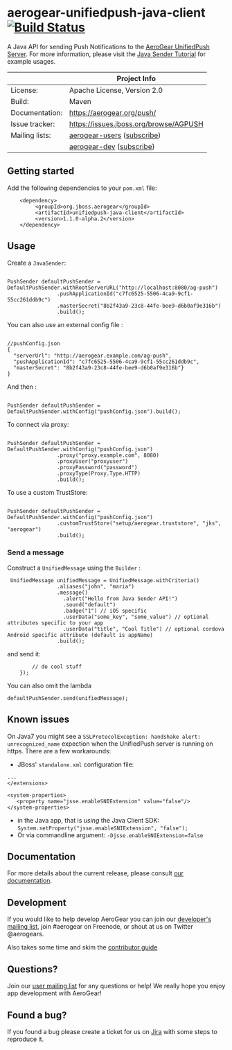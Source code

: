 # aerogear-unifiedpush-java-client [![Build Status](https://travis-ci.org/aerogear/aerogear-unifiedpush-java-client.png)](https://travis-ci.org/aerogear/aerogear-unifiedpush-java-client)

A Java API for sending Push Notifications to the [AeroGear UnifiedPush Server](https://github.com/aerogear/aerogear-unifiedpush-server). For more information, please visit the [Java Sender Tutorial](http://aerogear.org/docs/unifiedpush/GetStartedwithJavaSender/) for example usages.

|                 | Project Info  |
| --------------- | ------------- |
| License:        | Apache License, Version 2.0  |
| Build:          | Maven  |
| Documentation:  | https://aerogear.org/push/  |
| Issue tracker:  | https://issues.jboss.org/browse/AGPUSH  |
| Mailing lists:  | [aerogear-users](http://aerogear-users.1116366.n5.nabble.com/) ([subscribe](https://lists.jboss.org/mailman/listinfo/aerogear-users))  |
|                 | [aerogear-dev](http://aerogear-dev.1069024.n5.nabble.com/) ([subscribe](https://lists.jboss.org/mailman/listinfo/aerogear-dev))  |

## Getting started

Add the following dependencies to your ```pom.xml``` file:

        <dependency>
             <groupId>org.jboss.aerogear</groupId>
             <artifactId>unifiedpush-java-client</artifactId>
             <version>1.1.0-alpha.2</version>
        </dependency>

## Usage

Create a ```JavaSender```:

```

PushSender defaultPushSender = DefaultPushSender.withRootServerURL("http://localhost:8080/ag-push")
                .pushApplicationId("c7fc6525-5506-4ca9-9cf1-55cc261ddb9c")
                .masterSecret("8b2f43a9-23c8-44fe-bee9-d6b0af9e316b")
                .build();
```

You can also use an external config file :

```

//pushConfig.json
{
  "serverUrl": "http://aerogear.example.com/ag-push",
  "pushApplicationId": "c7fc6525-5506-4ca9-9cf1-55cc261ddb9c",
  "masterSecret": "8b2f43a9-23c8-44fe-bee9-d6b0af9e316b"}
}

```

And then :

```

PushSender defaultPushSender = DefaultPushSender.withConfig("pushConfig.json").build();

```


To connect via proxy:

```

PushSender defaultPushSender = DefaultPushSender.withConfig("pushConfig.json")
                .proxy("proxy.example.com", 8080)
                .proxyUser("proxyuser")
                .proxyPassword("password")
                .proxyType(Proxy.Type.HTTP)
                .build();

```

To use a custom TrustStore:

```

PushSender defaultPushSender = DefaultPushSender.withConfig("pushConfig.json")
                .customTrustStore("setup/aerogear.truststore", "jks", "aerogear")
                .build();

```

### Send a message

Construct a ``` UnifiedMessage ``` using the ``` Builder ``` :

```
 UnifiedMessage unifiedMessage = UnifiedMessage.withCriteria()
                .aliases("john", "maria")
                .message()
                  .alert("Hello from Java Sender API!")
                  .sound("default")
                  .badge("1") // iOS specific
                  .userData("some_key", "some_value") // optional attributes specific to your app
                  .userData("title", "Cool Title") // optional cordova Android specific attribute (default is appName)
                .build();
```

and send it:


``` defaultPushSender.send(unifiedMessage, () -> {
        // do cool stuff
    });
```

You can also omit the lambda


``` defaultPushSender.send(unifiedMessage); ```


## Known issues

On Java7 you might see a ```SSLProtocolException: handshake alert: unrecognized_name``` expection when the UnifiedPush server is running on https. There are a few workarounds:

* JBoss' ```standalone.xml``` configuration file:
```
...
</extensions>

<system-properties>
   <property name="jsse.enableSNIExtension" value="false"/>
</system-properties>
```

* in the Java app, that is _using_ the Java Client SDK: ```System.setProperty("jsse.enableSNIExtension", "false");```
* Or via commandline argument: ```-Djsse.enableSNIExtension=false```

## Documentation

For more details about the current release, please consult [our documentation](https://aerogear.org/docs/unifiedpush/).

## Development

If you would like to help develop AeroGear you can join our [developer's mailing list](https://lists.jboss.org/mailman/listinfo/aerogear-dev), join #aerogear on Freenode, or shout at us on Twitter @aerogears.

Also takes some time and skim the [contributor guide](http://aerogear.org/docs/guides/Contributing/)

## Questions?

Join our [user mailing list](https://lists.jboss.org/mailman/listinfo/aerogear-users) for any questions or help! We really hope you enjoy app development with AeroGear!

## Found a bug?

If you found a bug please create a ticket for us on [Jira](https://issues.jboss.org/browse/AGPUSH) with some steps to reproduce it.
